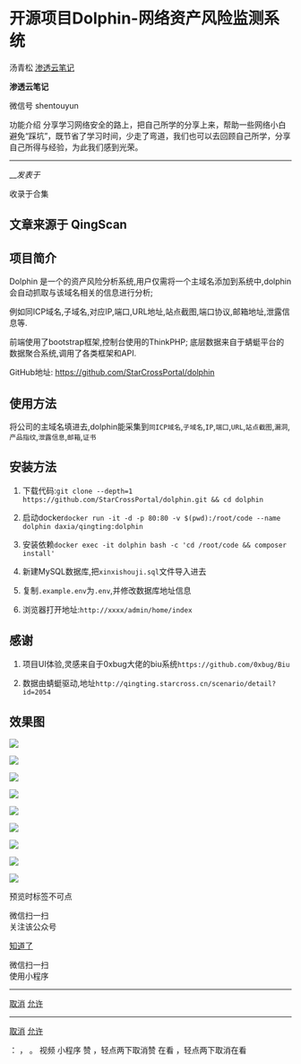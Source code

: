 #  开源项目Dolphin-网络资产风险监测系统

汤青松  [ 渗透云笔记 ](javascript:void\(0\);)

**渗透云笔记** ![]()

微信号 shentouyun

功能介绍
分享学习网络安全的路上，把自己所学的分享上来，帮助一些网络小白避免“踩坑”，既节省了学习时间，少走了弯道，我们也可以去回顾自己所学，分享自己所得与经验，为此我们感到光荣。

____

___发表于_

收录于合集

## 文章来源于 QingScan  

## 项目简介

Dolphin 是一个的资产风险分析系统,用户仅需将一个主域名添加到系统中,dolphin会自动抓取与该域名相关的信息进行分析;

例如同ICP域名,子域名,对应IP,端口,URL地址,站点截图,端口协议,邮箱地址,泄露信息等.

前端使用了bootstrap框架,控制台使用的ThinkPHP; 底层数据来自于蜻蜓平台的数据聚合系统,调用了各类框架和API.

GitHub地址: https://github.com/StarCrossPortal/dolphin

## 使用方法

将公司的主域名填进去,dolphin能采集到`同ICP域名`,`子域名`,`IP`,`端口`,`URL`,`站点截图`,`漏洞`,`产品指纹`,`泄露信息`,`邮箱`,`证书`

## 安装方法

  1. 下载代码:`git clone --depth=1 https://github.com/StarCrossPortal/dolphin.git && cd dolphin`

  2. 启动docker`docker run -it -d -p 80:80 -v $(pwd):/root/code --name dolphin daxia/qingting:dolphin`

  3. 安装依赖`docker exec -it dolphin bash -c 'cd /root/code && composer install'`

  4. 新建MySQL数据库,把`xinxishouji.sql`文件导入进去

  5. 复制`.example.env`为`.env`,并修改数据库地址信息

  6. 浏览器打开地址:`http://xxxx/admin/home/index`

## 感谢

  1. 项目UI体验,灵感来自于0xbug大佬的biu系统`https://github.com/0xbug/Biu`

  2. 数据由蜻蜓驱动,地址`http://qingting.starcross.cn/scenario/detail?id=2054`

## 效果图

![](http://hk-proxy.gitwarp.com/https://raw.githubusercontent.com/tuchuang9/tc1/refs/heads/main/public/20230309135937.png)

![](http://hk-proxy.gitwarp.com/https://raw.githubusercontent.com/tuchuang9/tc1/refs/heads/main/public/20230309140000.png)

![](http://hk-proxy.gitwarp.com/https://raw.githubusercontent.com/tuchuang9/tc1/refs/heads/main/public/20230309140001.png)

![](http://hk-proxy.gitwarp.com/https://raw.githubusercontent.com/tuchuang9/tc1/refs/heads/main/public/20230309140003.png)

![](http://hk-proxy.gitwarp.com/https://raw.githubusercontent.com/tuchuang9/tc1/refs/heads/main/public/20230309140005.png)

![](http://hk-proxy.gitwarp.com/https://raw.githubusercontent.com/tuchuang9/tc1/refs/heads/main/public/20230309140006.png)

![](http://hk-proxy.gitwarp.com/https://raw.githubusercontent.com/tuchuang9/tc1/refs/heads/main/public/20230309140007.png)

![](http://hk-proxy.gitwarp.com/https://raw.githubusercontent.com/tuchuang9/tc1/refs/heads/main/public/20230309140009.png)

![](http://hk-proxy.gitwarp.com/https://raw.githubusercontent.com/tuchuang9/tc1/refs/heads/main/public/20230309140010.png)

预览时标签不可点

微信扫一扫  
关注该公众号

[知道了](javascript:;)

微信扫一扫  
使用小程序

****

[取消](javascript:void\(0\);) [允许](javascript:void\(0\);)

****

[取消](javascript:void\(0\);) [允许](javascript:void\(0\);)

： ， 。   视频 小程序 赞 ，轻点两下取消赞 在看 ，轻点两下取消在看

